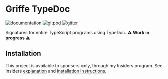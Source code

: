 # Griffe TypeDoc

[![documentation](https://img.shields.io/badge/docs-mkdocs%20material-blue.svg?style=flat)](https://mkdocstrings.github.io/griffe-typedoc/)
[![gitpod](https://img.shields.io/badge/gitpod-workspace-blue.svg?style=flat)](https://gitpod.io/#https://github.com/mkdocstrings/griffe-typedoc)
[![gitter](https://badges.gitter.im/join%20chat.svg)](https://app.gitter.im/#/room/#griffe-typedoc:gitter.im)

Signatures for entire TypeScript programs using TypeDoc. **:warning: Work in progress :warning:**

## Installation

This project is available to sponsors only, through my Insiders program.
See Insiders [explanation](https://mkdocstrings.github.io/griffe-typedoc/insiders/)
and [installation instructions](https://mkdocstrings.github.io/griffe-typedoc/insiders/installation/).
